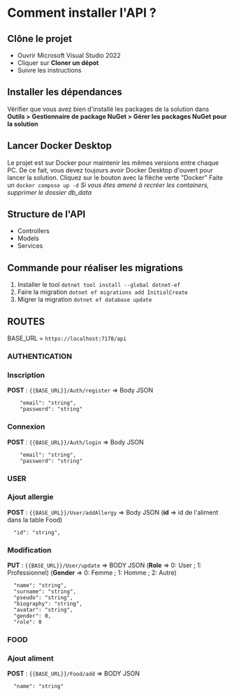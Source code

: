 # Comment installer l'API ?

## Clône le projet
- Ouvrir Microsoft Visual Studio 2022
- Cliquer sur **Cloner un dépot**
- Suivre les instructions

## Installer les dépendances
Vérifier que vous avez bien d'installé les packages de la solution dans **Outils > Gestionnaire de package NuGet > Gérer les packages NuGet pour la solution**

## Lancer Docker Desktop
Le projet est sur Docker pour maintenir les mêmes versions entre chaque PC. De ce fait, vous devez toujours avoir Docker Desktop d'ouvert pour lancer la solution.
Cliquez sur le bouton avec la flèche verte "Docker"
Faite un ``docker compose up -d``
*Si vous êtes amené à recréer les containers, supprimer le dossier db_data*

## Structure de l'API
- Controllers
- Models
- Services


## Commande pour réaliser les migrations 
1) Installer le tool
``dotnet tool install --global dotnet-ef``
2) Faire la migration
``dotnet ef migrations add InitialCreate``
3) Migrer la migration
``dotnet ef database update``

## ROUTES

BASE_URL = ``https://localhost:7178/api``

### AUTHENTICATION

### Inscription
**POST** : `{{BASE_URL}}/Auth/register` => Body JSON 
```
	"email": "string",
	"password": "string"
```

### Connexion
**POST** : `{{BASE_URL}}/Auth/login` => Body JSON
```
	"email": "string",
	"password": "string"
```

### USER

### Ajout allergie
**POST** : `{{BASE_URL}}/User/addAllergy` => Body JSON (**id** => id de l'aliment dans la table Food)
```
  "id": "string",
```

### Modification
**PUT** : `{{BASE_URL}}/User/update` => BODY JSON (**Role** => 0: User ; 1: Professionnel) (**Gender** => 0: Femme ; 1: Homme ; 2: Autre)
```
  "name": "string",
  "surname": "string",
  "pseudo": "string",
  "biography": "string",
  "avatar": "string",
  "gender": 0,
  "role": 0
```

### FOOD

### Ajout aliment
**POST** : `{{BASE_URL}}/Food/add` => BODY JSON
```
  "name": "string"
```
